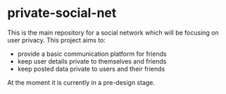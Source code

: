 # private-social-net

This is the main repository for a social network which will be focusing on user privacy. This project aims to:

* provide a basic communication platform for friends
* keep user details private to themselves and friends
* keep posted data private to users and their friends

At the moment it is currently in a pre-design stage.
